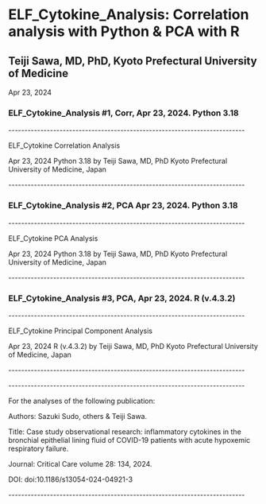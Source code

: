 # ELF_Cytokine_Analysis: Correlation analysis with Python & PCA with R
## Teiji Sawa, MD, PhD, Kyoto Prefectural University of Medicine
 <p> Apr 23, 2024 </p>

###  ELF_Cytokine_Analysis #1, Corr, Apr 23, 2024. Python 3.18
 <p> --------------------------------------------------------------------------</p>
<p>  ELF_Cytokine Correlation Analysis</p>
 <p> Apr 23, 2024 Python 3.18 by Teiji Sawa, MD, PhD
 Kyoto Prefectural University of Medicine, Japan</p>
<p> --------------------------------------------------------------------------</p>

###  ELF_Cytokine_Analysis #2, PCA Apr 23, 2024. Python 3.18
 <p> --------------------------------------------------------------------------</p>
<p>  ELF_Cytokine PCA Analysis</p>
 <p> Apr 23, 2024 Python 3.18 by Teiji Sawa, MD, PhD
 Kyoto Prefectural University of Medicine, Japan</p>
<p> --------------------------------------------------------------------------</p>

### ELF_Cytokine_Analysis #3, PCA, Apr 23, 2024. R (v.4.3.2)
 <p> --------------------------------------------------------------------------</p>
 <p>  ELF_Cytokine Principal Component Analysis</p>
  <p> Apr 23, 2024 R (v.4.3.2) by Teiji Sawa, MD, PhD
Kyoto Prefectural University of Medicine, Japan</p>
<p> --------------------------------------------------------------------------</p>
 
 <p> --------------------------------------------------------------------------</p>
<p>  For the analyses of the following publication:</p>
 <p> Authors: Sazuki Sudo, others & Teiji Sawa. </p>
 <p> Title: Case study observational research: inflammatory 
 cytokines in the bronchial epithelial lining fluid of COVID-19 
 patients with acute hypoxemic respiratory failure. </p>
 <p>  Journal: Critical Care volume 28: 134, 2024. </p>
 <p>  DOI: doi:10.1186/s13054-024-04921-3</p>
 <p> --------------------------------------------------------------------------</p>

